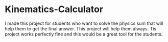 # Kinematics-Calculator
I made this project for students who want to solve the physics sum that will help them to get the final answer.
This project will help them always. 
Tis project works perfectly fine and this would be a great tool for the students.
